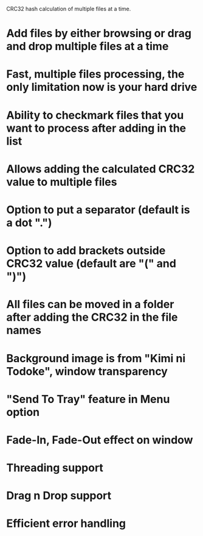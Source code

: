 CRC32 hash calculation of multiple files at a time.

# Add files by either browsing or drag and drop multiple files at a time

# Fast, multiple files processing, the only limitation now is your hard drive

# Ability to checkmark files that you want to process after adding in the list

# Allows adding the calculated CRC32 value to multiple files

# Option to put a separator (default is a dot ".")

# Option to add brackets outside CRC32 value (default are "(" and ")")

# All files can be moved in a folder after adding the CRC32 in the file names

# Background image is from "Kimi ni Todoke", window transparency

# "Send To Tray" feature in Menu option

# Fade-In, Fade-Out effect on window

# Threading support

# Drag n Drop support

# Efficient error handling 
